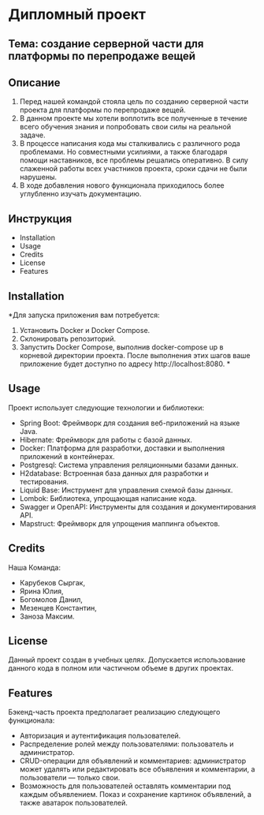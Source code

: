 
# Дипломный проект
<!--Дипломный проект-->

## Тема: создание серверной части для платформы по перепродаже вещей
<!--Тема-->
## Описание
<!--Описание-->
1. Перед нашей командой стояла цель по созданию серверной части проекта для платформы по перепродаже вещей.
2. В данном проекте мы хотели воплотить все полученные в течение всего обучения знания и попробовать свои силы на реальной задаче.
3. В процессе написания кода мы сталкивались с различного рода проблемами. Но совместными усилиями, а также благодаря помощи наставников, все проблемы решались оперативно. В силу слаженной работы всех участников проекта, сроки сдачи не были нарушены.
4. В ходе добавления нового функционала приходилось более углубленно изучать документацию.
   
## Инструкция
<!--Инструкция-->
* Installation
* Usage
* Credits
* License
* Features

## Installation
<!--Installation-->
*Для запуска приложения вам потребуется:

1. Установить Docker и Docker Compose.
2. Склонировать репозиторий.
3. Запустить Docker Compose, выполнив docker-compose up в корневой директории проекта.
После выполнения этих шагов ваше приложение будет доступно по адресу http://localhost:8080. *

## Usage
<!--Usage-->
Проект использует следующие технологии и библиотеки:

* Spring Boot: Фреймворк для создания веб-приложений на языке Java.
* Hibernate: Фреймворк для работы с базой данных.
* Docker: Платформа для разработки, доставки и выполнения приложений в контейнерах.
* Postgresql: Система управления реляционными базами данных.
* H2database: Встроенная база данных для разработки и тестирования.
* Liquid Base: Инструмент для управления схемой базы данных.
* Lombok: Библиотека, упрощающая написание кода.
* Swagger и OpenAPI: Инструменты для создания и документирования API.
* Mapstruct: Фреймворк для упрощения маппинга объектов.
## Credits
<!--Credits-->
Наша Команда:

* Карубеков Сыргак,
* Ярина Юлия,
* Богомолов Данил,
* Мезенцев Константин,
* Заноза Максим.
## License
<!--License-->
Данный проект создан в учебных целях. Допускается использование данного кода в полном или частичном объеме в других проектах.

## Features
<!--Features-->
Бэкенд-часть проекта предполагает реализацию следующего функционала:

* Авторизация и аутентификация пользователей.
* Распределение ролей между пользователями: пользователь и администратор.
* CRUD-операции для объявлений и комментариев: администратор может удалять или редактировать все объявления и комментарии, а пользователи — только свои.
* Возможность для пользователей оставлять комментарии под каждым объявлением. Показ и сохранение картинок объявлений, а также аватарок пользователей.
